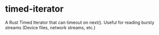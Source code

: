# timed-iterator
A Rust Timed Iterator that can timeout on next(). Useful for reading bursty streams (Device files, network streams, etc.)
